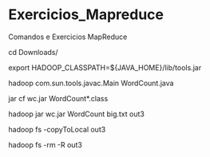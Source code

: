 # Exercicios_Mapreduce
Comandos e Exercicios MapReduce


cd Downloads/


export HADOOP_CLASSPATH=${JAVA_HOME}/lib/tools.jar


hadoop com.sun.tools.javac.Main WordCount.java


jar cf wc.jar WordCount*.class

hadoop jar wc.jar WordCount big.txt out3

hadoop fs -copyToLocal out3

hadoop fs -rm -R out3
